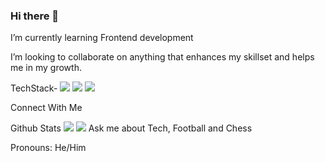 ### Hi there 👋



   
  I’m currently learning Frontend development
  
  I’m looking to collaborate on anything that enhances my skillset and helps me in my growth.
  
  TechStack-
  <img src="https://img.shields.io/badge/Material%20UI-007FFF?style=for-the-badge&logo=mui&logoColor=white" /> <img src="https://img.shields.io/badge/React-20232A?style=for-the-badge&logo=react&logoColor=61DAFB" /> <img src="https://img.shields.io/badge/Redux-593D88?style=for-the-badge&logo=redux&logoColor=white" />
  
  Connect With Me 
  
  Github Stats <img src="https://github-readme-stats.vercel.app/api?username=devtrpthi"/>
    <img src="https://activity-graph.herokuapp.com/graph?username=devtrpthi&theme=minimal"/>
  Ask me about Tech, Football and Chess

 Pronouns: He/Him


